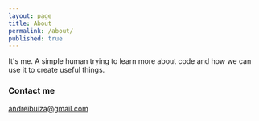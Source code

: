 ```yaml
---
layout: page
title: About
permalink: /about/
published: true
---
```


It's me. A simple human trying to learn more about code and how we can use it to create useful things.

### Contact me

[andreibuiza@gmail.com](mailto:andreibuiza@gmail.com)
